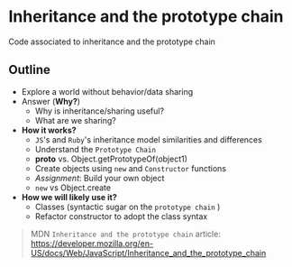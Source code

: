 # Inheritance and the prototype chain

Code associated to inheritance and the prototype chain

## Outline

* Explore a world without behavior/data sharing
* Answer (**Why?**)
  * Why is inheritance/sharing useful?
  * What are we sharing?
* **How it works?**
  * `JS`'s and `Ruby`'s inheritance model similarities and differences
  * Understand the `Prototype Chain`
  * __proto__ vs. Object.getPrototypeOf(object1)
  * Create objects using `new` and `Constructor` functions
  * *Assignment*: Build your own object
  * `new` vs Object.create
* **How we will likely use it?**
  * Classes (syntactic sugar on the `prototype chain` )
  * Refactor constructor to adopt the class syntax

> MDN `Inheritance and the prototype chain` article: https://developer.mozilla.org/en-US/docs/Web/JavaScript/Inheritance_and_the_prototype_chain

